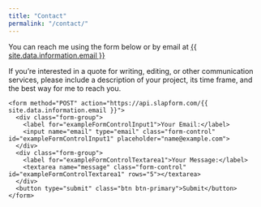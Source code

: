 ```yaml
---
title: "Contact"
permalink: "/contact/"
---
```


<div class="row">
  <div class="col-sm-10">
<p>
  You can reach me using the form below or by email at <a href="mailto:{{ site.data.information.email }}">{{ site.data.information.email }}</a>
</p>

<p>
If you’re interested in a quote for writing, editing, or other communication services, please include a description of your project, its time frame, and the best way for me to reach you.
</p>

    <form method="POST" action="https://api.slapform.com/{{ site.data.information.email }}">
      <div class="form-group">
        <label for="exampleFormControlInput1">Your Email:</label>
        <input name="email" type="email" class="form-control" id="exampleFormControlInput1" placeholder="name@example.com">
      </div>
      <div class="form-group">
        <label for="exampleFormControlTextarea1">Your Message:</label>
        <textarea name="message" class="form-control" id="exampleFormControlTextarea1" rows="5"></textarea>
      </div>
      <button type="submit" class="btn btn-primary">Submit</button>
    </form>

  </div>

</div>
